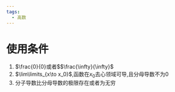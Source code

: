 ```yaml
---
tags:
  - 高数
---
```

# 使用条件
1. $\frac{0}{0}或者$$\frac{\infty}{\infty}$
2. $\lim\limits_{x\to x_0}$,函数在$x_0$去心领域可导,且分母导数不为0
3. 分子导数比分母导数的极限存在或者为无穷